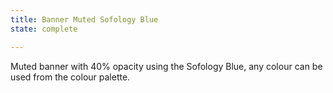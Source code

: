 ```yaml
---
title: Banner Muted Sofology Blue
state: complete

---
```

Muted banner with 40% opacity using the Sofology Blue, any colour can be used from the colour palette.